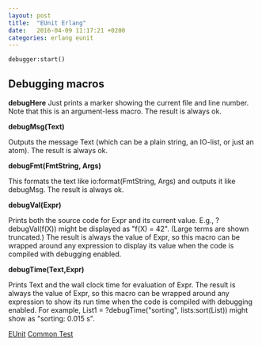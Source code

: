 ```yaml
---
layout: post
title:  "EUnit Erlang"
date:   2016-04-09 11:17:21 +0200
categories: erlang eunit
---
```


`debugger:start()`

## Debugging macros

**debugHere**
Just prints a marker showing the current file and line number. Note that this is an argument-less macro. The result is always ok.

**debugMsg(Text)**

Outputs the message Text (which can be a plain string, an IO-list, or just an
atom). The result is always ok.

**debugFmt(FmtString, Args)**

This formats the text like io:format(FmtString, Args) and outputs it like
debugMsg. The result is always ok.

**debugVal(Expr)**

Prints both the source code for Expr and its current value. E.g.,
?debugVal(f(X)) might be displayed as "f(X) = 42". (Large terms are shown
truncated.) The result is always the value of Expr, so this macro can be
wrapped around any expression to display its value when the code is compiled
with debugging enabled.

**debugTime(Text,Expr)**

Prints Text and the wall clock time for evaluation of Expr. The result is
always the value of Expr, so this macro can be wrapped around any expression to
show its run time when the code is compiled with debugging enabled. For
example, List1 = ?debugTime("sorting", lists:sort(List)) might show as
"sorting: 0.015 s".

[EUnit](http://erlang.org/doc/apps/eunit/chapter.html)
[Common Test](http://erlang.org/doc/apps/common_test/basics_chapter.html)
